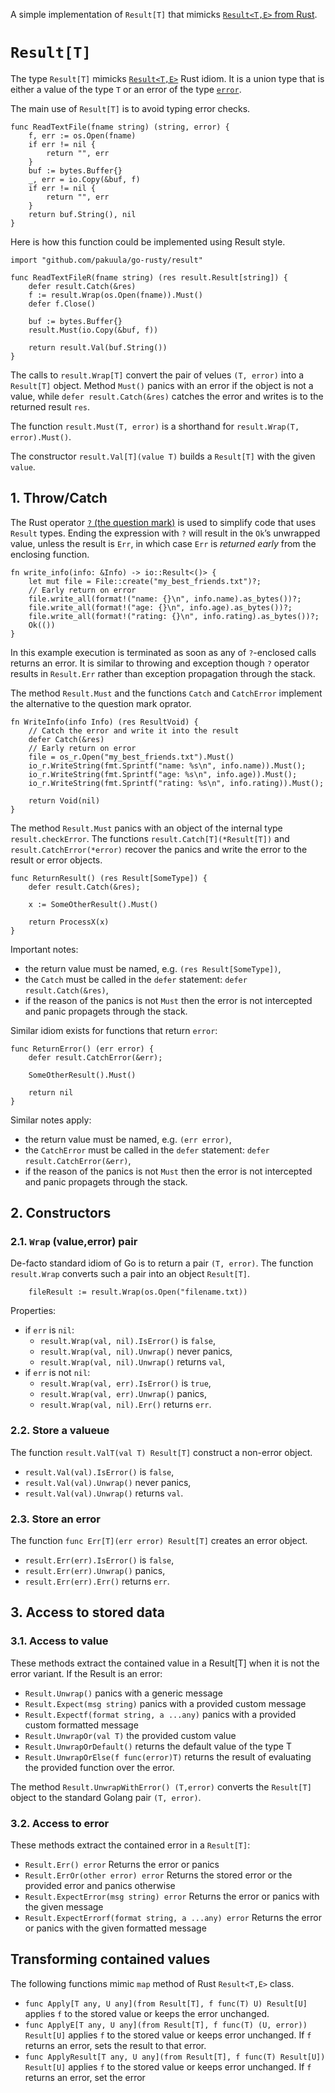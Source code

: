 A simple implementation of `Result[T]` that mimicks [`Result<T,E>` from Rust](https://doc.rust-lang.org/std/result/).

# `Result[T]`

The type `Result[T]` mimicks [`Result<T,E>`](https://doc.rust-lang.org/std/result/) Rust idiom. It is a union type that is either a value of the type `T` or an error of the type [`error`](https://go.dev/ref/spec#Errors).

The main use of `Result[T]` is to avoid typing error checks. 
```
func ReadTextFile(fname string) (string, error) {
    f, err := os.Open(fname)
    if err != nil {
        return "", err
    }
    buf := bytes.Buffer{}
    _, err = io.Copy(&buf, f)
    if err != nil {
        return "", err
    }
    return buf.String(), nil
}
```

Here is how this function could be implemented using Result style.
```
import "github.com/pakuula/go-rusty/result"

func ReadTextFileR(fname string) (res result.Result[string]) {
	defer result.Catch(&res)
	f := result.Wrap(os.Open(fname)).Must()
	defer f.Close()

	buf := bytes.Buffer{}
	result.Must(io.Copy(&buf, f))

	return result.Val(buf.String())
}
```

The calls to `result.Wrap[T]` convert the pair of velues `(T, error)` into a `Result[T]` object. Method 
`Must()` panics with an error if the object is not a value, while `defer result.Catch(&res)` catches the error and writes is to the returned result `res`.

The function `result.Must(T, error)` is a shorthand for `result.Wrap(T, error).Must()`.

The constructor `result.Val[T](value T)` builds a `Result[T]` with the given `value`.

##  1. <a name='ThrowCatch'></a>Throw/Catch

The Rust operator [`?` (the question mark)](https://doc.rust-lang.org/std/result/#the-question-mark-operator-) 
is used to simplify code that uses `Result` types. Ending the expression with `?` will
result in the `Ok`’s unwrapped value, unless the result is `Err`, in which case `Err` is
*returned early* from the enclosing function.
```
fn write_info(info: &Info) -> io::Result<()> {
    let mut file = File::create("my_best_friends.txt")?;
    // Early return on error
    file.write_all(format!("name: {}\n", info.name).as_bytes())?;
    file.write_all(format!("age: {}\n", info.age).as_bytes())?;
    file.write_all(format!("rating: {}\n", info.rating).as_bytes())?;
    Ok(())
}
```
In this example execution is terminated as soon as any of `?`-enclosed calls returns an error.
It is similar to throwing and exception though `?` operator results in `Result.Err` rather than
exception propagation through the stack.

The method `Result.Must` and the functions `Catch` and `CatchError` implement the alternative 
to the question mark oprator.
```
fn WriteInfo(info Info) (res ResultVoid) {
    // Catch the error and write it into the result
    defer Catch(&res)
    // Early return on error
    file = os_r.Open("my_best_friends.txt").Must()
    io_r.WriteString(fmt.Sprintf("name: %s\n", info.name)).Must();
    io_r.WriteString(fmt.Sprintf("age: %s\n", info.age)).Must();
    io_r.WriteString(fmt.Sprintf("rating: %s\n", info.rating)).Must();

    return Void(nil)
}
```

The method `Result.Must` panics with an object of the internal type `result.checkError`. 
The functions `result.Catch[T](*Result[T])` and `result.CatchError(*error)` recover the panics and 
write the error to the result or error objects.

```
func ReturnResult() (res Result[SomeType]) {
    defer result.Catch(&res);

    x := SomeOtherResult().Must()

    return ProcessX(x)
}
```

Important notes:
- the return value must be named, e.g. `(res Result[SomeType])`,
- the `Catch` must be called in the `defer` statement: `defer result.Catch(&res)`,
- if the reason of the panics is not `Must` then the error is not intercepted and 
  panic propagets through the stack.

Similar idiom exists for functions that return `error`:
```
func ReturnError() (err error) {
    defer result.CatchError(&err);

    SomeOtherResult().Must()

    return nil
}
```
Similar notes apply:
- the return value must be named, e.g. `(err error)`,
- the `CatchError` must be called in the `defer` statement: `defer result.CatchError(&err)`,
- if the reason of the panics is not `Must` then the error is not intercepted and 
  panic propagets through the stack.


##  2. <a name='Constructors'></a>Constructors

###  2.1. <a name='Wrapvalueerrorpair'></a>`Wrap` (value,error) pair

De-facto standard idiom of Go is to return a pair `(T, error)`. 
The function `result.Wrap` converts such a pair into an object `Result[T]`.
```
    fileResult := result.Wrap(os.Open("filename.txt))
```

Properties:
- if `err` is `nil`:
  - `result.Wrap(val, nil).IsError()` is `false`,
  - `result.Wrap(val, nil).Unwrap()` never panics,
  - `result.Wrap(val, nil).Unwrap()` returns `val`,
- if `err` is not `nil`:
  - `result.Wrap(val, err).IsError()` is `true`,
  - `result.Wrap(val, err).Unwrap()` panics,
  - `result.Wrap(val, nil).Err()` returns `err`.

###  2.2. <a name='Storeavalueue'></a>Store a valueue

The function  `result.ValT(val T) Result[T]` construct a non-error object.

- `result.Val(val).IsError()` is `false`,
- `result.Val(val).Unwrap()` never panics,
- `result.Val(val).Unwrap()` returns `val`.

###  2.3. <a name='Storeanerror'></a>Store an error

The function `func Err[T](err error) Result[T]` creates an error object.
- `result.Err(err).IsError()` is `false`,
- `result.Err(err).Unwrap()` panics,
- `result.Err(err).Err()` returns `err`.

##  3. <a name='Accesstostoreddata'></a>Access to stored data

###  3.1. <a name='Accesstovalue'></a>Access to value

These methods extract the contained value in a Result[T] when it is not the error variant.
If the Result is an error:

* `Result.Unwrap()` panics with a generic message
* `Result.Expect(msg string)` panics with a provided custom message
* `Result.Expectf(format string, a ...any)` panics with a provided custom formatted message
* `Result.UnwrapOr(val T)` the provided custom value
* `Result.UnwrapOrDefault()` returns the default value of the type T
* `Result.UnwrapOrElse(f func(error)T)` returns the result of evaluating the provided function
  over the error.

The method `Result.UnwrapWithError() (T,error)` converts the `Result[T]` object to the standard
Golang pair `(T, error)`.

###  3.2. <a name='Accesstoerror'></a>Access to error

These methods extract the contained error in a `Result[T]`:

- `Result.Err() error` Returns the error or panics
- `Result.ErrOr(other error) error` Returns the stored error or the provided error and panics otherwise
- `Result.ExpectError(msg string) error` Returns the error or panics with the given message
- `Result.ExpectErrorf(format string, a ...any) error` Returns the error or panics with the 
  given formatted message

## Transforming contained values

The following functions mimic `map` method of Rust `Result<T,E>` class.

- `func Apply[T any, U any](from Result[T], f func(T) U) Result[U]` 
  applies `f` to the stored value or keeps the error unchanged.
- `func ApplyE[T any, U any](from Result[T], f func(T) (U, error)) Result[U]` 
  applies `f` to the stored value or keeps error unchanged. If `f` returns an error, 
  sets the result to that  error.
- `func ApplyResult[T any, U any](from Result[T], f func(T) Result[U]) Result[U]` 
  applies `f` to the stored value or keeps error unchanged. If `f` returns an error, set the error

